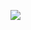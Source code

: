 
![](https://lh5.googleusercontent.com/G4IMNjZeGkpzies0wEy8FTqWAr4ujufgKUmDOoubKSj45VQKom2zwQRTm5_OaAlo1_l9Mv5lJWHGzjX2HdwLPqYWhD8NIVYF0rQZLWZhAuhDIaMf1c_yVoaB9JMggzDho6DKFdziv1DnRIdWMMeL29iIWTOHwBErfygekzuNnfRtEZ_AOvFepEf5t_F60g)

  
